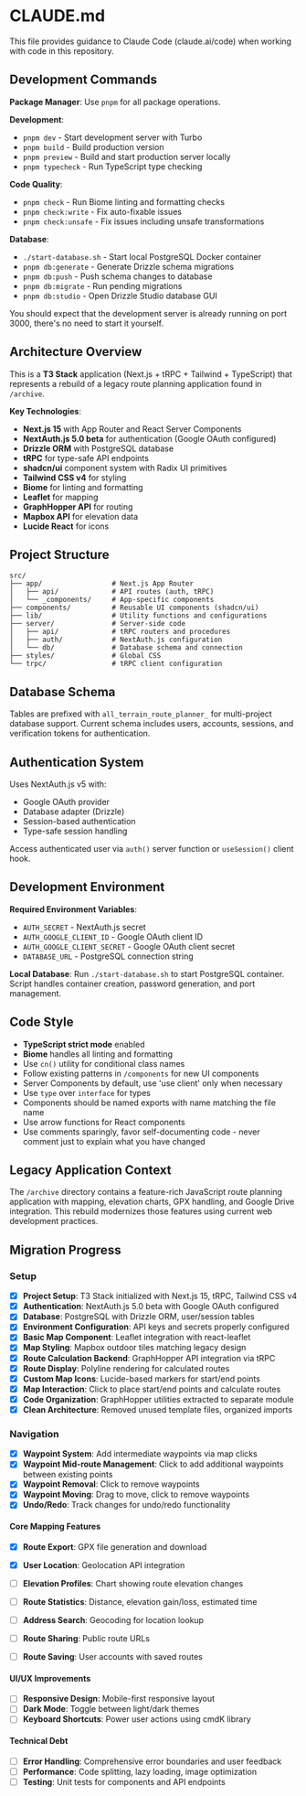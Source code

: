 # CLAUDE.md

This file provides guidance to Claude Code (claude.ai/code) when working with code in this repository.

## Development Commands

**Package Manager**: Use `pnpm` for all package operations.

**Development**:
- `pnpm dev` - Start development server with Turbo
- `pnpm build` - Build production version
- `pnpm preview` - Build and start production server locally
- `pnpm typecheck` - Run TypeScript type checking

**Code Quality**:
- `pnpm check` - Run Biome linting and formatting checks
- `pnpm check:write` - Fix auto-fixable issues
- `pnpm check:unsafe` - Fix issues including unsafe transformations

**Database**:
- `./start-database.sh` - Start local PostgreSQL Docker container
- `pnpm db:generate` - Generate Drizzle schema migrations
- `pnpm db:push` - Push schema changes to database
- `pnpm db:migrate` - Run pending migrations
- `pnpm db:studio` - Open Drizzle Studio database GUI

You should expect that the development server is already running on port 3000, there's no need to start it yourself.

## Architecture Overview

This is a **T3 Stack** application (Next.js + tRPC + Tailwind + TypeScript) that represents a rebuild of a legacy route planning application found in `/archive`.

**Key Technologies**:
- **Next.js 15** with App Router and React Server Components
- **NextAuth.js 5.0 beta** for authentication (Google OAuth configured)
- **Drizzle ORM** with PostgreSQL database
- **tRPC** for type-safe API endpoints
- **shadcn/ui** component system with Radix UI primitives
- **Tailwind CSS v4** for styling
- **Biome** for linting and formatting
- **Leaflet** for mapping
- **GraphHopper API** for routing
- **Mapbox API** for elevation data
- **Lucide React** for icons

## Project Structure

```
src/
├── app/                 # Next.js App Router
│   ├── api/             # API routes (auth, tRPC)
│   └── _components/     # App-specific components
├── components/          # Reusable UI components (shadcn/ui)
├── lib/                 # Utility functions and configurations
├── server/              # Server-side code
│   ├── api/             # tRPC routers and procedures
│   ├── auth/            # NextAuth.js configuration
│   └── db/              # Database schema and connection
├── styles/              # Global CSS
└── trpc/                # tRPC client configuration
```

## Database Schema

Tables are prefixed with `all_terrain_route_planner_` for multi-project database support. Current schema includes users, accounts, sessions, and verification tokens for authentication.

## Authentication System

Uses NextAuth.js v5 with:
- Google OAuth provider
- Database adapter (Drizzle)
- Session-based authentication
- Type-safe session handling

Access authenticated user via `auth()` server function or `useSession()` client hook.

## Development Environment

**Required Environment Variables**:
- `AUTH_SECRET` - NextAuth.js secret
- `AUTH_GOOGLE_CLIENT_ID` - Google OAuth client ID  
- `AUTH_GOOGLE_CLIENT_SECRET` - Google OAuth client secret
- `DATABASE_URL` - PostgreSQL connection string

**Local Database**: Run `./start-database.sh` to start PostgreSQL container. Script handles container creation, password generation, and port management.

## Code Style

- **TypeScript strict mode** enabled
- **Biome** handles all linting and formatting
- Use `cn()` utility for conditional class names
- Follow existing patterns in `/components` for new UI components
- Server Components by default, use 'use client' only when necessary
- Use `type` over `interface` for types
- Components should be named exports with name matching the file name
- Use arrow functions for React components
- Use comments sparingly, favor self-documenting code - never comment just to explain what you have changed


## Legacy Application Context

The `/archive` directory contains a feature-rich JavaScript route planning application with mapping, elevation charts, GPX handling, and Google Drive integration. This rebuild modernizes those features using current web development practices.

## Migration Progress

### Setup

- [x] **Project Setup**: T3 Stack initialized with Next.js 15, tRPC, Tailwind CSS v4
- [x] **Authentication**: NextAuth.js 5.0 beta with Google OAuth configured
- [x] **Database**: PostgreSQL with Drizzle ORM, user/session tables
- [x] **Environment Configuration**: API keys and secrets properly configured
- [x] **Basic Map Component**: Leaflet integration with react-leaflet
- [x] **Map Styling**: Mapbox outdoor tiles matching legacy design
- [x] **Route Calculation Backend**: GraphHopper API integration via tRPC
- [x] **Route Display**: Polyline rendering for calculated routes
- [x] **Custom Map Icons**: Lucide-based markers for start/end points
- [x] **Map Interaction**: Click to place start/end points and calculate routes
- [x] **Code Organization**: GraphHopper utilities extracted to separate module
- [x] **Clean Architecture**: Removed unused template files, organized imports

### Navigation

- [x] **Waypoint System**: Add intermediate waypoints via map clicks
- [x] **Waypoint Mid-route Management**: Click to add additional waypoints between existing points
- [x] **Waypoint Removal**: Click to remove waypoints
- [x] **Waypoint Moving**: Drag to move, click to remove waypoints
- [x] **Undo/Redo**: Track changes for undo/redo functionality

#### Core Mapping Features
- [x] **Route Export**: GPX file generation and download
- [x] **User Location**: Geolocation API integration
- [ ] **Elevation Profiles**: Chart showing route elevation changes
- [ ] **Route Statistics**: Distance, elevation gain/loss, estimated time
- [ ] **Address Search**: Geocoding for location lookup
- [ ] **Route Sharing**: Public route URLs
- [ ] **Route Saving**: User accounts with saved routes


#### UI/UX Improvements
- [ ] **Responsive Design**: Mobile-first responsive layout
- [ ] **Dark Mode**: Toggle between light/dark themes
- [ ] **Keyboard Shortcuts**: Power user actions using cmdK library

#### Technical Debt
- [ ] **Error Handling**: Comprehensive error boundaries and user feedback
- [ ] **Performance**: Code splitting, lazy loading, image optimization
- [ ] **Testing**: Unit tests for components and API endpoints
